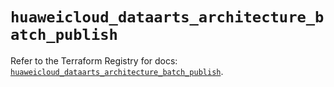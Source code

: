 # `huaweicloud_dataarts_architecture_batch_publish`

Refer to the Terraform Registry for docs: [`huaweicloud_dataarts_architecture_batch_publish`](https://registry.terraform.io/providers/huaweicloud/huaweicloud/1.71.1/docs/resources/dataarts_architecture_batch_publish).
